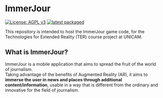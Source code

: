 # ImmerJour

[![License: AGPL v3](https://img.shields.io/badge/License-AGPL_v3-blue.svg)](https://www.gnu.org/licenses/agpl-3.0)
[![latest packaged](https://repology.org/badge/latest-versions/unity-docs.svg)](https://repology.org/project/unity-docs/versions)

This repository is intended to host the ImmerJour game code, for the Technologies for Extended Reality (TER) course project at UNICAM.

## What is ImmerJour?
ImmerJour is a mobile application that aims to spread the fruit of the world of journalism.<br/> Taking advantage of the benefits of Augmented Reality (AR), it aims to **immerse the user in news and places through additional content/information**, usable in a way that is different from the ordinary and innovative for the field of journalism.
